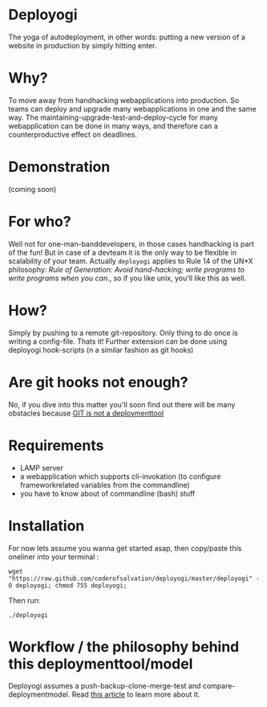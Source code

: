 Deployogi
=========
The yoga of autodeployment, in other words: putting a new version of a website in production by simply hitting enter.

Why?
====
To move away from handhacking webapplications into production.
So teams can deploy and upgrade many webapplications in one and the same way.
The maintaining-upgrade-test-and-deploy-cycle for many webapplication can be done in many ways, and therefore can a 
counterproductive effect on deadlines. 

Demonstration
=============
(coming soon)

For who?
========
Well not for one-man-banddevelopers, in those cases handhacking is part of the fun!
But in case of a devteam it is the only way to be flexible in scalability of your team.
Actually `deployogi` applies to Rule 14 of the UN*X philosophy: *Rule of Generation: Avoid hand-hacking; write programs to write programs when you can.*, 
so if you like unix, you'll like this as well. 

How?
====
Simply by pushing to a remote git-repository.
Only thing to do once is writing a config-file. 
Thats it!
Further extension can be done using deployogi hook-scripts (n a similar fashion as git hooks)

Are git hooks not enough?
=========================
No, if you dive into this matter you'll soon find out there will be many obstacles because [GIT is not a deploymenttool](http://gitolite.com/the-list-and-irc/deploy.html) 

Requirements
============

* LAMP server
* a webapplication which supports cli-invokation (to configure frameworkrelated variables from the commandline)
* you have to know about of commandline (bash) stuff 

Installation
============
For now lets assume you wanna get started asap, then copy/paste this oneliner into your terminal :

    wget "https://raw.github.com/coderofsalvation/deployogi/master/deployogi" -O deployogi; chmod 755 deployogi; 

Then run:

    ./deployogi

Workflow / the philosophy behind this deploymenttool/model
==========================================================
Deployogi assumes a push-backup-clone-merge-test and compare-deploymentmodel.
Read [this article](http://leon.vankammen.eu/blog/automatic-deployment-with-git-and-deployogi-scripts) to learn more about it.

